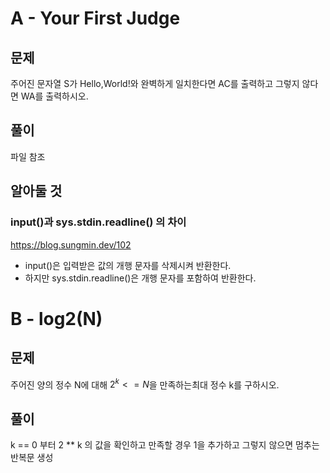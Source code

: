 # A - Your First Judge

## 문제

주어진 문자열 S가 Hello,World!와 완벽하게 일치한다면 AC를 출력하고 그렇지 않다면 WA를 출력하시오.



## 풀이

파일 참조



## 알아둘 것

### input()과 sys.stdin.readline() 의 차이

https://blog.sungmin.dev/102

- input()은 입력받은 값의 개행 문자를 삭제시켜 반환한다.
- 하지만 sys.stdin.readline()은 개행 문자를 포함하여 반환한다.

# B - log2(N)

## 문제

주어진 양의 정수 N에 대해 $2^k <= N$을 만족하는최대 정수 k를 구하시오.



## 풀이

k == 0 부터 2 ** k 의 값을 확인하고 만족할 경우 1을 추가하고 그렇지 않으면 멈추는 반복문 생성 